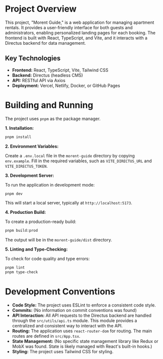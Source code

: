 # Project Overview

This project, "Morent Guide," is a web application for managing apartment rentals. It provides a user-friendly interface for both guests and administrators, enabling personalized landing pages for each booking. The frontend is built with React, TypeScript, and Vite, and it interacts with a Directus backend for data management.

## Key Technologies

*   **Frontend:** React, TypeScript, Vite, Tailwind CSS
*   **Backend:** Directus (headless CMS)
*   **API:** RESTful API via Axios
*   **Deployment:** Vercel, Netlify, Docker, or GitHub Pages

# Building and Running

The project uses `pnpm` as the package manager.

**1. Installation:**

```bash
pnpm install
```

**2. Environment Variables:**

Create a `.env.local` file in the `morent-guide` directory by copying `env.example`. Fill in the required variables, such as `VITE_DIRECTUS_URL` and `VITE_DIRECTUS_TOKEN`.

**3. Development Server:**

To run the application in development mode:

```bash
pnpm dev
```

This will start a local server, typically at `http://localhost:5173`.

**4. Production Build:**

To create a production-ready build:

```bash
pnpm build:prod
```

The output will be in the `morent-guide/dist` directory.

**5. Linting and Type-Checking:**

To check for code quality and type errors:

```bash
pnpm lint
pnpm type-check
```

# Development Conventions

*   **Code Style:** The project uses ESLint to enforce a consistent code style.
*   **Commits:** (No information on commit conventions was found)
*   **API Interaction:** All API requests to the Directus backend are handled through the `src/utils/api.ts` module. This module provides a centralized and consistent way to interact with the API.
*   **Routing:** The application uses `react-router-dom` for routing. The main routes are defined in `src/App.tsx`.
*   **State Management:** (No specific state management library like Redux or MobX was found. State is likely managed with React's built-in hooks.)
*   **Styling:** The project uses Tailwind CSS for styling.

